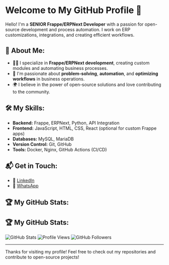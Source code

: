 # Welcome to My GitHub Profile 👋

Hello! I'm a **SENIOR Frappe/ERPNext Developer** with a passion for open-source development and process automation. I work on ERP customizations, integrations, and creating efficient workflows.

## 🚀 About Me:
- 👨‍💻 I specialize in **Frappe/ERPNext development**, creating custom modules and automating business processes.
- 🔧 I'm passionate about **problem-solving**, **automation**, and **optimizing workflows** in business operations.
- 🌍 I believe in the power of open-source solutions and love contributing to the community.

## 🛠️ My Skills:
- **Backend:** Frappe, ERPNext, Python, API Integration
- **Frontend:** JavaScript, HTML, CSS, React (optional for custom Frappe apps)
- **Databases:** MySQL, MariaDB
- **Version Control:** Git, GitHub
- **Tools:** Docker, Nginx, GitHub Actions (CI/CD)

## 📬 Get in Touch:
- 💼 [LinkedIn](http://linkedin.com/in/ahmed-abukhatwa-641a76251)
- 📱 [WhatsApp](https://wa.me/201010871072)


## 🏆 My GitHub Stats:
## 🏆 My GitHub Stats:
![GitHub Stats](https://github-readme-stats.vercel.app/api?username=AhmedAbokhatwa&show_icons=true&count_private=true&hide_title=true&theme=radical)
![Profile Views](https://komarev.com/ghpvc/?username=AhmedAbokhatwa&color=blue)
![GitHub Followers](https://img.shields.io/github/followers/AhmedAbokhatwa?label=Followers&style=social)

---

Thanks for visiting my profile! Feel free to check out my repositories and contribute to open-source projects!

